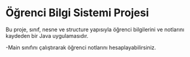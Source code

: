 # Öğrenci Bilgi Sistemi Projesi

Bu proje, sınıf, nesne ve structure yapısıyla öğrenci bilgilerini ve notlarını kaydeden bir Java uygulamasıdır.

-Main sınıfını çalıştırarak öğrenci notlarını hesaplayabilirsiniz.
